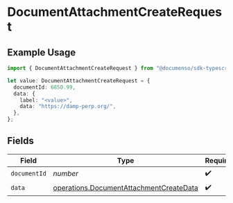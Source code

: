 # DocumentAttachmentCreateRequest

## Example Usage

```typescript
import { DocumentAttachmentCreateRequest } from "@documenso/sdk-typescript/models/operations";

let value: DocumentAttachmentCreateRequest = {
  documentId: 6850.99,
  data: {
    label: "<value>",
    data: "https://damp-perp.org/",
  },
};
```

## Fields

| Field                                                                                              | Type                                                                                               | Required                                                                                           | Description                                                                                        |
| -------------------------------------------------------------------------------------------------- | -------------------------------------------------------------------------------------------------- | -------------------------------------------------------------------------------------------------- | -------------------------------------------------------------------------------------------------- |
| `documentId`                                                                                       | *number*                                                                                           | :heavy_check_mark:                                                                                 | N/A                                                                                                |
| `data`                                                                                             | [operations.DocumentAttachmentCreateData](../../models/operations/documentattachmentcreatedata.md) | :heavy_check_mark:                                                                                 | N/A                                                                                                |